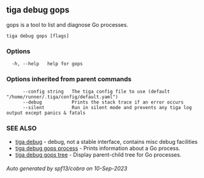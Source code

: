 ## tiga debug gops

gops is a tool to list and diagnose Go processes.

```
tiga debug gops [flags]
```

### Options

```
  -h, --help   help for gops
```

### Options inherited from parent commands

```
      --config string   The tiga config file to use (default "/home/runner/.tiga/config/default.yaml")
      --debug           Prints the stack trace if an error occurs
      --silent          Run in silent mode and prevents any tiga log output except panics & fatals
```

### SEE ALSO

* [tiga debug](tiga_debug.md)	 - debug, not a stable interface, contains misc debug facilities
* [tiga debug gops process](tiga_debug_gops_process.md)	 - Prints information about a Go process.
* [tiga debug gops tree](tiga_debug_gops_tree.md)	 - Display parent-child tree for Go processes.

###### Auto generated by spf13/cobra on 10-Sep-2023
